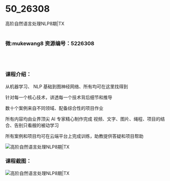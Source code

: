 # 50_26308
高阶自然语言处理NLP8期|TX
<br/></br>
<h3>微:mukewang8 资源编号：5226308</h3>
<br/></br>
<h3>课程介绍：</h3>
<p>从机器学习、 NLP 基础到图神经网络、所有均可在这里找得到</p>
<p>针对每一个核心技术，讲透每一个技术背后细节和推导</p>
<p>数十个案例来自不同领域、配备综合性的项目作业</p>
<p>所有内容均由业界顶尖 AI 专家精心制作完成 视频、文字、图片、绳程、项目的结合、告别只看艘的被动学习</p>
<p>所有案例和项目均可在云端平台上完成训练，助教提供答疑和项目帮助</p>
<p><img src="https://www.ko996.com/wp-content/uploads/img/2022/09/1-40-300x199.png" alt="高阶自然语言处理NLP8期|TX"></p>
<div class="info-desc">
<h3>课程截图：</h3>
<p><img src="https://www.ko996.com/wp-content/uploads/img/2022/09/2-48.png" alt="高阶自然语言处理NLP8期|TX"></p>


			
</div>
